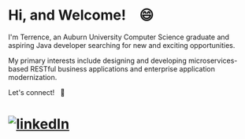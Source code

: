 # Hi, and Welcome!  &ensp;  😄    

I'm Terrence, an Auburn University Computer Science graduate and aspiring Java developer searching for new and exciting opportunities.

My primary interests include designing and developing microservices-based RESTful business applications and enterprise application modernization. 

Let's connect! &nbsp; :link:

# [![linkedIn](https://user-images.githubusercontent.com/51840702/209761293-013fbabc-4c06-4b06-be47-ebce03eaf27a.svg)](https://www.linkedin.com/in/terrencebamberg/)


<!--
**TerrenceBamberg/TerrenceBamberg** is a ✨ _special_ ✨ repository because its `README.md` (this file) appears on your GitHub profile.

Here are some ideas to get you started:

- 🔭 I’m currently working on ...
- 🌱 I’m currently learning ...
- 👯 I’m looking to collaborate on ...
- 🤔 I’m looking for help with ...
- 💬 Ask me about ...
- 📫 How to reach me: ...
- 😄 Pronouns: ...
- ⚡ Fun fact: ...
-->

